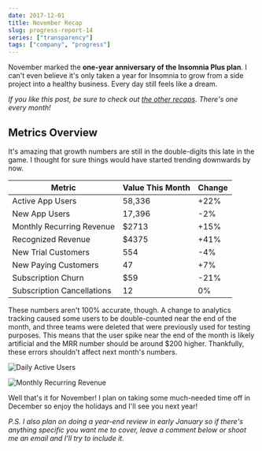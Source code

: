```yaml
---
date: 2017-12-01
title: November Recap
slug: progress-report-14
series: ["transparency"]
tags: ["company", "progress"]
---
```


November marked the **one-year anniversary of the Insomnia Plus plan**. I can't even believe 
it's only taken a year for Insomnia to grow from a side project into a healthy business. Every
day still feels like a dream.

<!--more-->

_If you like this post, be sure to check out [the other recaps](/series/transparency/). 
There's one every month!_

## Metrics Overview

It's amazing that growth numbers are still in the double-digits this late in the game. I 
thought for sure things would have started trending downwards by now. 

| Metric                     | Value This Month | Change    |
| -------------------------- | ---------------- | --------- |
| Active App Users           | 58,336           | +22%      |        
| New App Users              | 17,396           | -2%       |
| Monthly Recurring Revenue  | $2713            | +15%      |
| Recognized Revenue         | $4375            | +41%      |
| New Trial Customers        | 554              | -4%       |
| New Paying Customers       | 47               | +7%       |
| Subscription Churn         | $59              | -21%      |
| Subscription Cancellations | 12               | 0%        |

These numbers aren't 100% accurate, though. A change to analytics tracking caused
some users to be double-counted near the end of the month, and three teams were deleted 
that were previously used for testing purposes. This means that the user spike near the end 
of the month is likely artificial and the MRR number should be around $200 higher. Thankfully, 
these errors shouldn't affect next month's numbers. 

![Daily Active Users](/images/blog/dau-17.png)

![Monthly Recurring Revenue](/images/blog/mrr-17.png)

Well that's it for November! I plan on taking some much-needed time off in December 
so enjoy the holidays and I'll see you next year!

_P.S. I also plan on doing a year-end review in early January so if there's anything specific
you want me to cover, leave a comment below or shoot me an email and I'll try to include it._
